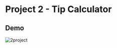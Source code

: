 # Project 2 - Tip Calculator

## Demo
![2project](https://github.com/user-attachments/assets/77a57a1d-3506-4431-9fd1-1691abbe4434)

